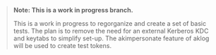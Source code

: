 
> **Note: This is a work in progress branch.**
>
> This is a work in progress to regorganize and create a set of basic tests.
> The plan is to remove the need for an external Kerberos KDC and keytabs to
> simplify set-up. The akimpersonate feature of aklog will be used to create
> test tokens.


